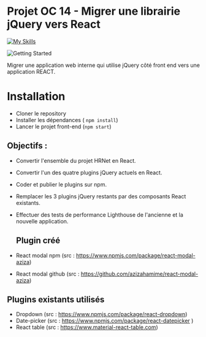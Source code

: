 # Projet OC 14 - Migrer une librairie jQuery vers React

[![My Skills](https://skills.thijs.gg/icons?i=html,css,js,nodejs,react,redux)](https://skills.thijs.gg)

![Getting Started](./public/assets/Wealth-Health.png)


Migrer une application web interne qui utilise jQuery côté front end vers une application REACT.

# Installation

- Cloner le repository
- Installer  les dépendances ( `npm install`)
- Lancer le projet front-end (`npm start`)


## Objectifs :

- Convertir l'ensemble du projet HRNet en React.
- Convertir l'un des quatre plugins jQuery actuels en React.
- Coder et publier le plugins sur npm.
- Remplacer les 3 plugins jQuery restants par des composants React existants.
- Effectuer des tests de performance Lighthouse de l'ancienne et la nouvelle application.


  ## Plugin créé

- React modal npm (src : https://www.npmjs.com/package/react-modal-aziza)
- React modal github (src : https://github.com/azizahamime/react-modal-aziza)


## Plugins existants utilisés

- Dropdown (src : https://www.npmjs.com/package/react-dropdown)
- Date-picker (src : https://www.npmjs.com/package/react-datepicker )
- React table (src : https://www.material-react-table.com)




